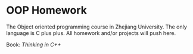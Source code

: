 OOP Homework
========================================

The Object oriented programming course in Zhejiang University. The only language is C plus plus. All homework and/or projects will push here.

Book: *Thinking in C++*
